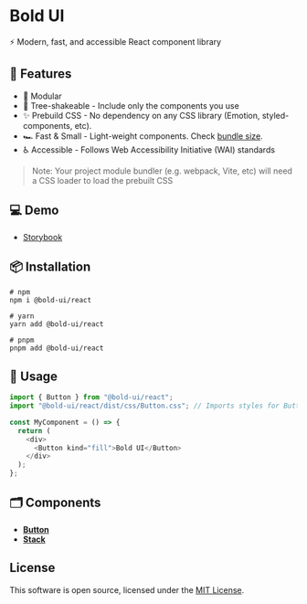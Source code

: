 # Bold UI

⚡ Modern, fast, and accessible React component library

## 🚀 Features

- 🧩 Modular
- 🌲 Tree-shakeable - Include only the components you use
- ✨ Prebuild CSS - No dependency on any CSS library (Emotion, styled-components, etc).
- 🏎 Fast & Small - Light-weight components. Check [bundle size](https://bundlephobia.com/package/@bold-ui/react).
- ♿ Accessible - Follows Web Accessibility Initiative (WAI) standards

> Note: Your project module bundler (e.g. webpack, Vite, etc) will need a CSS loader to load the prebuilt CSS

## 💻 Demo

- [Storybook](https://main--64797a8b450504bdbcae2912.chromatic.com)

## 📦 Installation

```
# npm
npm i @bold-ui/react

# yarn
yarn add @bold-ui/react

# pnpm
pnpm add @bold-ui/react
```

## 🔨 Usage

```javascript
import { Button } from "@bold-ui/react";
import "@bold-ui/react/dist/css/Button.css"; // Imports styles for Button component only

const MyComponent = () => {
  return (
    <div>
      <Button kind="fill">Bold UI</Button>
    </div>
  );
};
```

## 🗂 Components

- [**Button**](https://github.com/PawanKolhe/bold-ui/blob/main/packages/react/src/components/Button/Button.types.ts)
- [**Stack**](https://github.com/PawanKolhe/bold-ui/blob/main/packages/react/src/components/Stack/Stack.types.ts)

## License

This software is open source, licensed under the [MIT License](https://github.com/PawanKolhe/bold-ui/blob/main/LICENSE).
